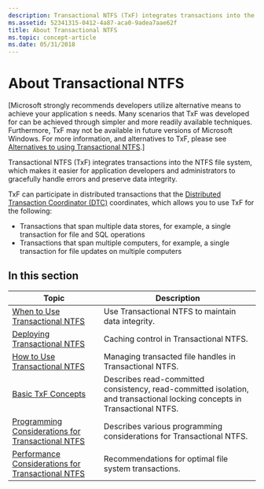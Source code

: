 ```yaml
---
description: Transactional NTFS (TxF) integrates transactions into the NTFS file system, which makes it easier for application developers and administrators to gracefully handle errors and preserve data integrity.
ms.assetid: 52341315-0412-4a87-aca0-9adea7aae62f
title: About Transactional NTFS
ms.topic: concept-article
ms.date: 05/31/2018
---
```


# About Transactional NTFS

\[Microsoft strongly recommends developers utilize alternative means to achieve your application s needs. Many scenarios that TxF was developed for can be achieved through simpler and more readily available techniques. Furthermore, TxF may not be available in future versions of Microsoft Windows. For more information, and alternatives to TxF, please see [Alternatives to using Transactional NTFS](deprecation-of-txf.md).\]

Transactional NTFS (TxF) integrates transactions into the NTFS file system, which makes it easier for application developers and administrators to gracefully handle errors and preserve data integrity.

TxF can participate in distributed transactions that the [Distributed Transaction Coordinator (DTC)](/previous-versions/windows/desktop/ms684146(v=vs.85)) coordinates, which allows you to use TxF for the following:

-   Transactions that span multiple data stores, for example, a single transaction for file and SQL operations
-   Transactions that span multiple computers, for example, a single transaction for file updates on multiple computers

## In this section



| Topic                                                                                                                 | Description                                                                                                                          |
|-----------------------------------------------------------------------------------------------------------------------|--------------------------------------------------------------------------------------------------------------------------------------|
| [When to Use Transactional NTFS](when-to-use-transactional-ntfs.md)<br/>                                       | Use Transactional NTFS to maintain data integrity.<br/>                                                                        |
| [Deploying Transactional NTFS](deploying-transactional-ntfs.md)<br/>                                           | Caching control in Transactional NTFS.<br/>                                                                                    |
| [How to Use Transactional NTFS](how-to-use-transactional-ntfs.md)<br/>                                         | Managing transacted file handles in Transactional NTFS.<br/>                                                                   |
| [Basic TxF Concepts](txf-basic-concepts.md)<br/>                                                               | Describes read-committed consistency, read-committed isolation, and transactional locking concepts in Transactional NTFS.<br/> |
| [Programming Considerations for Transactional NTFS](programming-considerations-for-transacted-fileio-.md)<br/> | Describes various programming considerations for Transactional NTFS.<br/>                                                      |
| [Performance Considerations for Transactional NTFS](performance-considerations-for-transactional-ntfs.md)<br/> | Recommendations for optimal file system transactions.<br/>                                                                     |



 

 

